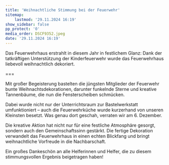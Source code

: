 ```yaml
---
title: 'Weihnachtliche Stimmung bei der Feuerwehr'
sitemap:
    lastmod: '29.11.2024 16:19'
show_sidebar: false
pp_protect: '0'
media_order: DSCF9352.jpeg
date: '29.11.2024 16:19'
---
```


Das Feuerwehrhaus erstrahlt in diesem Jahr in festlichem Glanz: Dank der tatkräftigen Unterstützung der Kinderfeuerwehr wurde das Feuerwehrhaus liebevoll weihnachtlich dekoriert. 

===

Mit großer Begeisterung bastelten die jüngsten Mitglieder der Feuerwehr bunte Weihnachtsdekorationen, darunter funkelnde Sterne und kreative Tannenbäume, die nun die Fensterscheiben schmücken.

Dabei wurde nicht nur der Unterrichtsraum zur Bastelwerkstatt umfunktioniert – auch die Feuerwehrküche wurde kurzerhand von unseren Kleinsten besetzt. Was genau dort geschah, verraten wir am 6. Dezember.

Die kreative Aktion hat nicht nur für eine festliche Atmosphäre gesorgt, sondern auch den Gemeinschaftssinn gestärkt. Die fertige Dekoration verwandelt das Feuerwehrhaus in einen echten Blickfang und bringt weihnachtliche Vorfreude in die Nachbarschaft.

Ein großes Dankeschön an alle Helferinnen und Helfer, die zu diesem stimmungsvollen Ergebnis beigetragen haben!